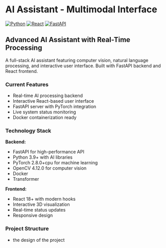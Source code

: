 # AI Assistant - Multimodal Interface

[![Python](https://img.shields.io/badge/Python-3.9+-blue.svg)](https://python.org)
[![React](https://img.shields.io/badge/React-18+-blue.svg)](https://reactjs.org)
[![FastAPI](https://img.shields.io/badge/FastAPI-Latest-green.svg)](https://fastapi.tiangolo.com)

## Advanced AI Assistant with Real-Time Processing

A full-stack AI assistant featuring computer vision, natural language processing, and interactive user interface. Built with FastAPI backend and React frontend.

### Current Features
- Real-time AI processing backend
- Interactive React-based user interface  
- FastAPI server with PyTorch integration
- Live system status monitoring
- Docker containerization ready

### Technology Stack

**Backend:**
- FastAPI for high-performance API
- Python 3.9+ with AI libraries
- PyTorch 2.8.0+cpu for machine learning
- OpenCV 4.12.0 for computer vision
- Docker
- Transformer

**Frontend:**
- React 18+ with modern hooks
- Interactive 3D visualization
- Real-time status updates
- Responsive design
### Project Structure
- the design of the project